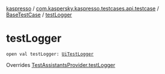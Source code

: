 [kaspresso](../../index.md) / [com.kaspersky.kaspresso.testcases.api.testcase](../index.md) / [BaseTestCase](index.md) / [testLogger](./test-logger.md)

# testLogger

`open val testLogger: `[`UiTestLogger`](../../com.kaspersky.kaspresso.logger/-ui-test-logger.md)

Overrides [TestAssistantsProvider.testLogger](../../com.kaspersky.kaspresso.testcases.core.testassistants/-test-assistants-provider/test-logger.md)

